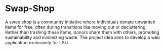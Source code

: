 # Swap-Shop
A swap shop is a community initiative where individuals donate unwanted items for free, often during transitions like moving out or decluttering. Rather than trashing these items, donors share them with others, promoting sustainability and minimizing waste. The project idea aims to develop a web application exclusively for LSU.
